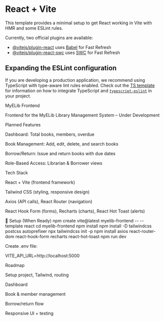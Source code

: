 # React + Vite

This template provides a minimal setup to get React working in Vite with HMR and some ESLint rules.

Currently, two official plugins are available:

- [@vitejs/plugin-react](https://github.com/vitejs/vite-plugin-react/blob/main/packages/plugin-react) uses [Babel](https://babeljs.io/) for Fast Refresh
- [@vitejs/plugin-react-swc](https://github.com/vitejs/vite-plugin-react/blob/main/packages/plugin-react-swc) uses [SWC](https://swc.rs/) for Fast Refresh

## Expanding the ESLint configuration

If you are developing a production application, we recommend using TypeScript with type-aware lint rules enabled. Check out the [TS template](https://github.com/vitejs/vite/tree/main/packages/create-vite/template-react-ts) for information on how to integrate TypeScript and [`typescript-eslint`](https://typescript-eslint.io) in your project.

MyELib Frontend

Frontend for the MyELib Library Management System – Under Development

 Planned Features

Dashboard: Total books, members, overdue

Book Management: Add, edit, delete, and search books

Borrow/Return: Issue and return books with due dates


Role-Based Access: Librarian & Borrower views

Tech Stack

React + Vite (frontend framework)

Tailwind CSS (styling, responsive design)

Axios (API calls), React Router (navigation)

React Hook Form (forms), Recharts (charts), React Hot Toast (alerts)



🚀 Setup (When Ready)
npm create vite@latest myelib-frontend -- --template react
cd myelib-frontend
npm install
npm install -D tailwindcss postcss autoprefixer
npx tailwindcss init -p
npm install axios react-router-dom react-hook-form recharts react-hot-toast
npm run dev


Create .env file:

VITE_API_URL=http://localhost:5000

Roadmap

 Setup project, Tailwind, routing

 Dashboard 

 Book & member management

 Borrow/return flow

 Responsive UI + testing